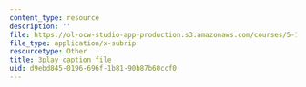 ```yaml
---
content_type: resource
description: ''
file: https://ol-ocw-studio-app-production.s3.amazonaws.com/courses/5-111sc-principles-of-chemical-science-fall-2014/d9ebd8450196696f1b8190b87b60ccf0_kO0VmaLkgj8.srt
file_type: application/x-subrip
resourcetype: Other
title: 3play caption file
uid: d9ebd845-0196-696f-1b81-90b87b60ccf0
---
```

